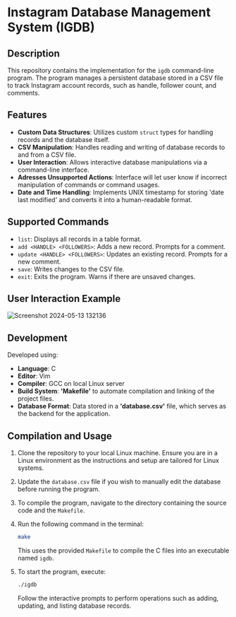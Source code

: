 # Instagram Database Management System (IGDB)
## Description
This repository contains the implementation for the `igdb` command-line program.
The program manages a persistent database stored in a CSV file to track Instagram account records, such as handle, follower count, and comments.

## Features

- **Custom Data Structures**: Utilizes custom `struct` types for handling records and the database itself.
- **CSV Manipulation**: Handles reading and writing of database records to and from a CSV file.
- **User Interaction**: Allows interactive database manipulations via a command-line interface.
- **Adresses Unsupported Actions**: Interface will let user know if incorrect manipulation of commands or command usages.
- **Date and Time Handling**: Implements UNIX timestamp for storing 'date last modified' and converts it into a human-readable format.

## Supported Commands

- `list`: Displays all records in a table format.
- `add <HANDLE> <FOLLOWERS>`: Adds a new record. Prompts for a comment.
- `update <HANDLE> <FOLLOWERS>`: Updates an existing record. Prompts for a new comment.
- `save`: Writes changes to the CSV file.
- `exit`: Exits the program. Warns if there are unsaved changes.
## User Interaction Example
![Screenshot 2024-05-13 132136](https://github.com/Paullitsc/Instagram_Profile_Database/assets/168594999/d1665058-0d34-49d7-97f8-090a3c7f460a)

## Development

Developed using:
- **Language**: C
- **Editor**: Vim
- **Compiler**: GCC on local Linux server
- **Build System**: **'Makefile'** to automate compilation and linking of the project files.
- **Database Format**: Data stored in a **'database.csv'** file, which serves as the backend for the application.
## Compilation and Usage

1. Clone the repository to your local Linux machine. Ensure you are in a Linux environment as the instructions and setup are tailored for Linux systems.

2. Update the `database.csv` file if you wish to manually edit the database before running the program.

3. To compile the program, navigate to the directory containing the source code and the `Makefile`.

4. Run the following command in the terminal:

    ```bash
    make
    ```

    This uses the provided `Makefile` to compile the C files into an executable named `igdb`.

5. To start the program, execute:

    ```bash
    ./igdb
    ```

    Follow the interactive prompts to perform operations such as adding, updating, and listing database records.
